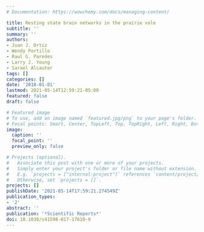 ```yaml
---
# Documentation: https://wowchemy.com/docs/managing-content/

title: Resting state brain networks in the prairie vole
subtitle: ''
summary: ''
authors:
- Juan J. Ortiz
- Wendy Portillo
- Raul G. Paredes
- Larry J. Young
- Sarael Alcauter
tags: []
categories: []
date: '2018-01-01'
lastmod: 2021-05-14T12:59:21-05:00
featured: false
draft: false

# Featured image
# To use, add an image named `featured.jpg/png` to your page's folder.
# Focal points: Smart, Center, TopLeft, Top, TopRight, Left, Right, BottomLeft, Bottom, BottomRight.
image:
  caption: ''
  focal_point: ''
  preview_only: false

# Projects (optional).
#   Associate this post with one or more of your projects.
#   Simply enter your project's folder or file name without extension.
#   E.g. `projects = ["internal-project"]` references `content/project/deep-learning/index.md`.
#   Otherwise, set `projects = []`.
projects: []
publishDate: '2021-05-14T17:59:21.274549Z'
publication_types:
- '2'
abstract: ''
publication: '*Scientific Reports*'
doi: 10.1038/s41598-017-17610-9
---
```

